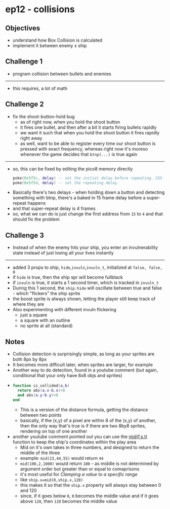 # ep12 - collisions

## Objectives
- understand how Box Collision is calculated
- implement it between enemy x ship

## Challenge 1
- program collision between bullets and enemies
---
- this requires, a lot of math
## Challenge 2
- fix the shoot-button-hold bug
  - as of right now, when you hold the shoot button
  - it fires one bullet, and then after a bit it starts firing bullets rapidly
  - we want it such that when you hold the shoot button it fires rapidly right away
  - as well, want to be able to register every time our shoot button is pressed with exact frequency, whereas right now it's moreso whenever the game decides that `btnp(...)` is true again
---
- so, this can be fixed by editing the pico8 memory directly
  ```lua
  poke(0x5f5c, delay) -- set the initial delay before repeating. 255 means never repeat.
  poke(0x5f5d, delay) -- set the repeating delay.
  ```
- Basically there's two delays - when holding down a button and detecting something with btnp, there's a baked in 15 frame delay before a super-repeat happens
- and that super-repeat delay is 4 frames
- so, what we can do is just change the first address from `15` to `4` and that should fix the problem
## Challenge 3
- Instead of when the enemy hits your ship, you enter an invulnerability state instead of just losing all your lives instantly
---
- added 3 props to ship, `hide`,`invuln`,`invuln_t`, initialized at `false, false, 0`
- if `hide` is true, then the ship spr will become fullblack
- if `invuln` is true, it starts a 1 second timer, which is tracked in `invuln_t`
- During this 1 second, the `ship.hide` will oscillate between true and false - which "flickers" the ship sprite
- the boost sprite is always shown, letting the player still keep track of where they are
- Also experimenting with different invuln flickering
  - just a square
  - a square with an outline
  - no sprite at all (standard)
## Notes
- Collision detection is surprisingly simple, as long as your sprites are both 8px by 8px
- It becomes more difficult later, when sprites are larger, for example
- Another way to do detection, found in a youtube comment (but again, conditional that your only have 8x8 objs and sprites)
- 
  ```lua
  function is_collided(a,b)
    return abs(a.x-b.x)<8 
    and abs(a.y-b.y)<8
  end
  ```
  - This is a version of the distance formula, getting the distance between two points
  - basically, if the (x,y) of a pixel are within 8 of the (x,y) of another, then the only way that's true is if there are two 8by8 sprites, rendering on top of one another
- another youtube comment pointed out you can use the [mid(f,s,t)](https://pico-8.fandom.com/wiki/Mid) function to keep the ship's coordinates within the play area
  - Mid on it's own takes in three numbers, and designed to return the middle of the three
  - example: `mid(23,44,55)` would return `44`
  - `mid(100,2,1000)` would return `100` - as middle is not determined by argument order but greater than or equal to comaprisons
  - it's most useful for *Clamping a value to a specific range*
  - like `ship.x=mid(0,ship.x,120)`
  - this makes it so that the `ship.x` property will always stay between 0 and 120
  - since, if it goes below `0`, `0` becomes the middle value and if it goes above `120`, then `120` becomes the middle value
